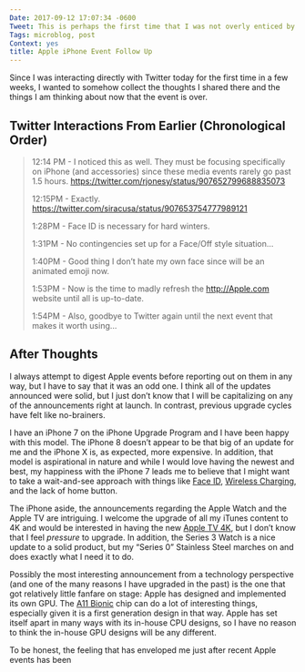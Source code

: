 ```yaml
---
Date: 2017-09-12 17:07:34 -0600
Tweet: This is perhaps the first time that I was not overly enticed by Apple’s announcements.
Tags: microblog, post
Context: yes
title: Apple iPhone Event Follow Up
---
```


Since I was interacting directly with Twitter today for the first time in a few weeks, I wanted to somehow collect the thoughts I shared there and the things I am thinking about now that the event is over.

## Twitter Interactions From Earlier (Chronological Order)
> 12:14 PM - I noticed this as well. They must be focusing specifically on iPhone (and accessories) since these media events rarely go past 1.5 hours. https://twitter.com/rjonesy/status/907652799688835073
> 
> 12:15PM - Exactly. https://twitter.com/siracusa/status/907653754777989121
> 
> 1:28PM - Face ID is necessary for hard winters.
> 
> 1:31PM - No contingencies set up for a Face/Off style situation…
> 
> 1:40PM - Good thing I don’t hate my own face since will be an animated emoji now.
> 
> 1:53PM - Now is the time to madly refresh the http://Apple.com website until all is up-to-date.
> 
> 1:54PM - Also, goodbye to Twitter again until the next event that makes it worth using…

## After Thoughts
I always attempt to digest Apple events before reporting out on them in any way, but I have to say that it was an odd one. I think all of the updates announced were solid, but I just don’t know that I will be capitalizing on any of the announcements right at launch. In contrast, previous upgrade cycles have felt like no-brainers.

I have an iPhone 7 on the iPhone Upgrade Program and I have been happy with this model. The iPhone 8 doesn’t appear to be that big of an update for me and the iPhone X is, as expected, more expensive. In addition, that model is aspirational in nature and while I would love having the newest and best, my happiness with the iPhone 7 leads me to believe that I might want to take a wait-and-see approach with things like [Face ID][1], [Wireless Charging][2], and the lack of home button.

The iPhone aside, the announcements regarding the Apple Watch and the Apple TV are intriguing. I welcome the upgrade of all my iTunes content to 4K and would be interested in having the new [Apple TV 4K][3], but I don’t know that I feel _pressure_ to upgrade. In addition, the Series 3 Watch is a nice update to a solid product, but my “Series 0” Stainless Steel marches on and does exactly what I need it to do.

Possibly the most interesting announcement from a technology perspective (and one of the many reasons I have upgraded in the past) is the one that got relatively little fanfare on stage: Apple has designed and implemented its own GPU. The [A11 Bionic][4] chip can do a lot of interesting things, especially given it is a first generation design in that way. Apple has set itself apart in many ways with its in-house CPU designs, so I have no reason to think the in-house GPU designs will be any different.

To be honest, the feeling that has enveloped me just after recent Apple events has been 

[1]:	https://www.apple.com/iphone-x/#face-id
[2]:	https://www.apple.com/iphone-x/#wireless-charging
[3]:	https://www.apple.com/apple-tv-4k/
[4]:	https://www.apple.com/iphone-x/#a11